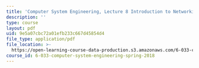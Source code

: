 ```yaml
---
title: 'Computer System Engineering, Lecture 8 Introduction to Networking'
description: ''
type: course
layout: pdf
uid: 9e5a07cbc72a01efb233c667d45854d4
file_type: application/pdf
file_location: >-
  https://open-learning-course-data-production.s3.amazonaws.com/6-033-computer-system-engineering-spring-2018/9e5a07cbc72a01efb233c667d45854d4_MIT6_033S18lec8.pdf
course_id: 6-033-computer-system-engineering-spring-2018
---
```

